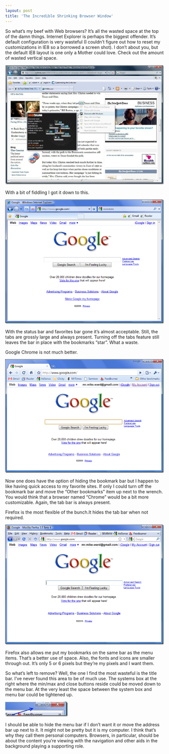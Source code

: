 ```yaml
---
layout: post
title: 'The Incredible Shrinking Browser Window'
---
```

So what’s my beef with Web browsers? It’s all the wasted space at the top of the damn things. Internet Explorer is perhaps the biggest offender. It’s default configuration is very wasteful (I couldn’t figure out how to reset my customizations in IE8 so a borrowed a screen shot). I don’t about you, but the default IE8 layout is one only a Mother could love. Check out the amount of wasted vertical space.

![MediumActivity](/cdn/images/blog/TheIncredibleShrinkingBrowserWindow_10A43/MediumActivity.jpg)

With a bit of fiddling I got it down to this.

![image](/cdn/images/blog/TheIncredibleShrinkingBrowserWindow_10A43/image.png)

With the status bar and favorites bar gone it’s almost acceptable. Still, the tabs are grossly large and always present. Turning off the tabs feature still leaves the bar in place with the bookmarks “star”. What a waste.

Google Chrome is not much better.

[![image](/cdn/images/blog/TheIncredibleShrinkingBrowserWindow_10A43/image_thumb.png)](/cdn/images/blog/TheIncredibleShrinkingBrowserWindow_10A43/image_3.png)

Now one does have the option of hiding the bookmark bar but I happen to like having quick access to my favorite sites. If only I could turn off the bookmark bar and move the “Other bookmarks” item up next to the wrench. You would think that a browser named “Chrome” would be a bit more customizable. Again, the tab bar is always present. 

Firefox is the most flexible of the bunch.It hides the tab bar when not required.

![image](/cdn/images/blog/TheIncredibleShrinkingBrowserWindow_10A43/image_4.png)

Firefox also allows me put my bookmarks on the same bar as the menu items. That’s a better use of space. Also, the fonts and icons are smaller through out. It’s only 5 or 6 pixels but they’re my pixels and I want them.

So what’s left to remove? Well, the one I find the most wasteful is the title bar. I’ve never found this area to be of much use. The systems box at the right where the min/max and close buttons reside could be moved down to the menu bar. At the very least the space between the system box and menu bar could be tightened up.

[![arg](/cdn/images/blog/TheIncredibleShrinkingBrowserWindow_10A43/arg_thumb.jpg)](/cdn/images/blog/TheIncredibleShrinkingBrowserWindow_10A43/arg.jpg)

I should be able to hide the menu bar if I don’t want it or move the address bar up next to it. It might not be pretty but it is my computer. I think that’s why they call them personal computers. Browsers, in particular, should be about the content you’re viewing with the navigation and other aids in the background playing a supporting role.
